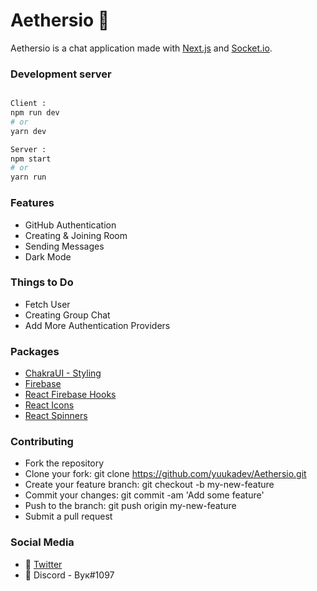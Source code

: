 # Aethersio 🚀
Aethersio is a chat application made with [Next.js](https://nextjs.org/) and [Socket.io](https://socket.io/).

### Development server
```bash

Client :
npm run dev
# or
yarn dev

Server :
npm start
# or
yarn run
```

### Features
* GitHub Authentication
* Creating & Joining Room
* Sending Messages
* Dark Mode

### Things to Do
* Fetch User
* Creating Group Chat
* Add More Authentication Providers

### Packages
* [ChakraUI - Styling](https://chakra-ui.com/)
* [Firebase](https://firebase.google.com/)
* [React Firebase Hooks](https://www.npmjs.com/package/react-firebase-hooks)
* [React Icons](https://react-icons.github.io/react-icons)
* [React Spinners](https://www.davidhu.io/react-spinners/)

### Contributing
* Fork the repository
* Clone your fork: git clone https://github.com/yuukadev/Aethersio.git
* Create your feature branch: git checkout -b my-new-feature
* Commit your changes: git commit -am 'Add some feature'
* Push to the branch: git push origin my-new-feature
* Submit a pull request

### Social Media
* 💬 [Twitter](https://twitter.com/yuukasuoh)
* 💬 Discord - Вук#1097

